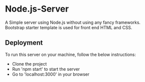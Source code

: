 # Node.js-Server
A Simple server using Node.js without using any fancy frameworks. Bootstrap starter template is used for front end HTML and CSS. 

## Deployment

To run this server on your machine, follow the below instructions: 

* Clone the project
* Run 'npm start' to start the server
* Go to 'localhost:3000' in your browser 
